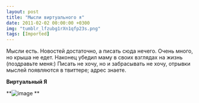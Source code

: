 ```yaml
---
layout: post
title: "Мысли виртуального я"
date: 2011-02-02 00:00:00 +0300
img: "tumblr_lfzubg1rXn1qfp23s.png"
tags: [Imported]
---
```


Мысли есть. Новостей достаточно, а писать сюда нечего. Очень много, но крыша не едет. Наконец убедил маму в своих взглядах на жизнь (поздравьте меня:) Писать не хочу, но и забрасывать не хочу, отрывки мыслей появляются в твиттере; адрес знаете.

**Виртуальный Я**

**![image](/blog/assets/tumblr_lfzubg1rXn1qfp23s.png)
**